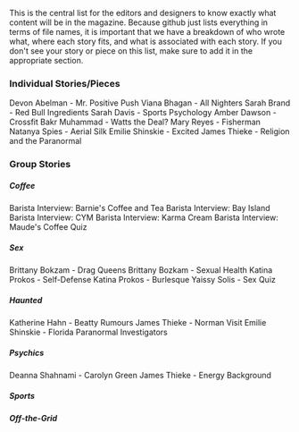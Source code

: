 This is the central list for the editors and designers to know exactly what content will be in the magazine. Because github just lists everything in terms of file names, it is important that we have a breakdown of who wrote what, where each story fits, and what is associated with each story. If you don't see your story or piece on this list, make sure to add it in the appropriate section.

### Individual Stories/Pieces

Devon Abelman - Mr. Positive Push
Viana Bhagan - All Nighters
Sarah Brand - Red Bull Ingredients
Sarah Davis - Sports Psychology
Amber Dawson - Crossfit
Bakr Muhammad - Watts the Deal?
Mary Reyes - Fisherman
Natanya Spies - Aerial Silk
Emilie Shinskie - Excited
James Thieke - Religion and the Paranormal

### Group Stories

##### Coffee
Barista Interview: Barnie's Coffee and Tea
Barista Interview: Bay Island
Barista Interview: CYM
Barista Interview: Karma Cream
Barista Interview: Maude's
Coffee Quiz

##### Sex
Brittany Bokzam - Drag Queens
Brittany Bozkam - Sexual Health
Katina Prokos - Self-Defense
Katina Prokos - Burlesque
Yaissy Solis - Sex Quiz

##### Haunted
Katherine Hahn - Beatty Rumours
James Thieke - Norman Visit
Emilie Shinskie - Florida Paranormal Investigators

##### Psychics
Deanna Shahnami - Carolyn Green
James Thieke - Energy Background

##### Sports

##### Off-the-Grid
